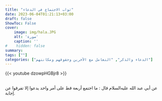 ```yaml
---
title: "ثواب الاجتماع في الدعاء"
date: 2023-06-04T01:21:13+03:00
draft: false
ShowToc: False
cover:
    image: img/hala.JPG
    alt: 'صورة'
    caption: ''
#    hidden: false
summary: 
tags: [""]
categories: ["الدعاء والذكر", "التعامل مع الآخرين وحقوقهم ومكانتهم"]
---
```

{{< youtube dzowpHGBjr8 >}}  
 <br>

عن أبي عبد الله عليه‌السلام قال : ما اجتمع أربعة قط على أمر
واحد يدعوا إلا تفرقوا عن إجابة.



